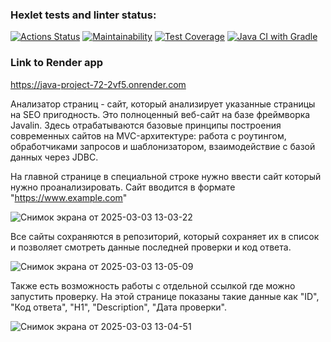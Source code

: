 ### Hexlet tests and linter status:
[![Actions Status](https://github.com/ArturAkhmetovSochi/java-project-72/actions/workflows/hexlet-check.yml/badge.svg)](https://github.com/ArturAkhmetovSochi/java-project-72/actions)
[![Maintainability](https://api.codeclimate.com/v1/badges/7bf0b522592caafed04f/maintainability)](https://codeclimate.com/github/ArturAkhmetovSochi/java-project-72/maintainability)
[![Test Coverage](https://api.codeclimate.com/v1/badges/7bf0b522592caafed04f/test_coverage)](https://codeclimate.com/github/ArturAkhmetovSochi/java-project-72/test_coverage)
[![Java CI with Gradle](https://github.com/ArturAkhmetovSochi/java-project-72/actions/workflows/action.yml/badge.svg)](https://github.com/ArturAkhmetovSochi/java-project-72/actions/workflows/action.yml)

### Link to Render app
https://java-project-72-2vf5.onrender.com

Анализатор страниц - сайт, который анализирует указанные страницы на SEO пригодность. 
Это полноценный веб-сайт на базе фреймворка Javalin. Здесь отрабатываются базовые принципы построения современных сайтов на MVC-архитектуре: работа с роутингом, обработчиками запросов и шаблонизатором, взаимодействие с базой данных через JDBC.

На главной странице в специальной строке нужно ввести сайт который нужно проанализировать. Сайт вводится в формате "https://www.example.com"


![Снимок экрана от 2025-03-03 13-03-22](https://github.com/user-attachments/assets/c27ee5b3-11a4-4ae1-99ad-4feeb8fd2480)


Все сайты сохраняются в репозиторий, который сохраняет их в список и позволяет смотреть данные последней проверки и код ответа.


![Снимок экрана от 2025-03-03 13-05-09](https://github.com/user-attachments/assets/8775225f-2d4c-4a31-b369-cea05492e71b)


Также есть возможность работы с отдельной ссылкой где можно запустить проверку. На этой странице показаны такие данные как "ID", "Код ответа", "H1", "Description", "Дата проверки". 


![Снимок экрана от 2025-03-03 13-04-51](https://github.com/user-attachments/assets/3ddfff2e-f8cc-4966-965e-5d764bd43103)
